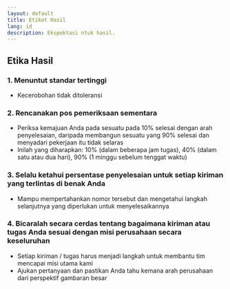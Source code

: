 ```yaml
---
layout: default
title: Etiket Hasil
lang: id
description: Ekspektasi ntuk hasil.
---
```




## Etika Hasil

### 1. Menuntut standar tertinggi
* Kecerobohan tidak ditoleransi

### 2. Rencanakan pos pemeriksaan sementara
* Periksa kemajuan Anda pada sesuatu pada 10% selesai dengan arah penyelesaian, daripada membangun sesuatu yang 90% selesai dan menyadari pekerjaan itu tidak selaras
* Inilah yang diharapkan: 10% (dalam beberapa jam tugas), 40% (dalam satu atau dua hari), 90% (1 minggu sebelum tenggat waktu)

### 3. Selalu ketahui persentase penyelesaian untuk setiap kiriman yang terlintas di benak Anda
* Mampu mempertahankan nomor tersebut dan mengetahui langkah selanjutnya yang diperlukan untuk menyelesaikannya

### 4. Bicaralah secara cerdas tentang bagaimana kiriman atau tugas Anda sesuai dengan misi perusahaan secara keseluruhan
* Setiap kiriman / tugas harus menjadi langkah untuk membantu tim mencapai misi utama kami
* Ajukan pertanyaan dan pastikan Anda tahu kemana arah perusahaan dari perspektif gambaran besar